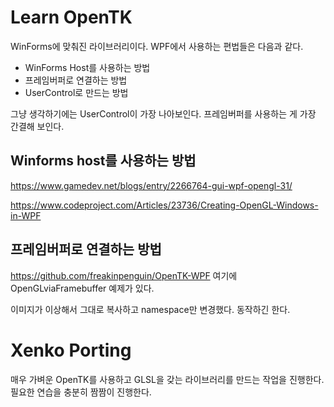 # Learn OpenTK

WinForms에 맞춰진 라이브러리이다. WPF에서 사용하는 편법들은 다음과 같다. 
- WinForms Host를 사용하는 방법
- 프레임버퍼로 연결하는 방법 
- UserControl로 만드는 방법

그냥 생각하기에는 UserControl이 가장 나아보인다. 
프레임버퍼를 사용하는 게 가장 간결해 보인다. 

## Winforms host를 사용하는 방법 

https://www.gamedev.net/blogs/entry/2266764-gui-wpf-opengl-31/

https://www.codeproject.com/Articles/23736/Creating-OpenGL-Windows-in-WPF


## 프레임버퍼로 연결하는 방법 

https://github.com/freakinpenguin/OpenTK-WPF
여기에 OpenGLviaFramebuffer 예제가 있다. 

이미지가 이상해서 그대로 복사하고 namespace만 변경했다. 
동작하긴 한다. 


# Xenko Porting 

매우 가벼운 OpenTK를 사용하고 GLSL을 갖는 라이브러리를 만드는 작업을 진행한다. 
필요한 연습을 충분히 짬짬이 진행한다. 


